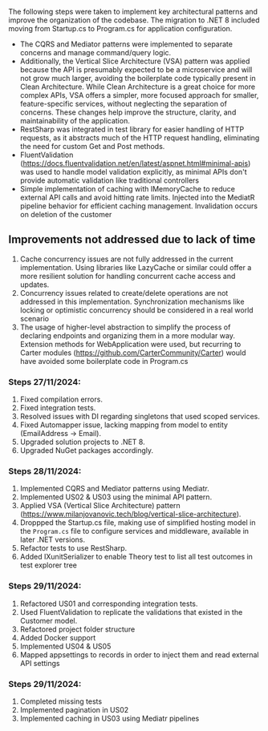 The following steps were taken to implement key architectural patterns and improve the organization of the codebase. The migration to .NET 8 included moving from Startup.cs to Program.cs for application configuration. 
- The CQRS and Mediator patterns were implemented to separate concerns and manage command/query logic. 
- Additionally, the Vertical Slice Architecture (VSA) pattern was applied because the API is presumably expected to be a microservice and will not grow much larger, avoiding the boilerplate code typically present in Clean Architecture. While Clean Architecture is a great choice for more complex APIs, VSA offers a simpler, more focused approach for smaller, feature-specific services, without neglecting the separation of concerns. These changes help improve the structure, clarity, and maintainability of the application.
- RestSharp was integrated in test library for easier handling of HTTP requests, as it abstracts much of the HTTP request handling, eliminating the need for custom Get and Post methods.
- FluentValidation (https://docs.fluentvalidation.net/en/latest/aspnet.html#minimal-apis) was used to handle model validation explicitly, as minimal APIs don't provide automatic validation like traditional controllers
- Simple implementation of caching with IMemoryCache to reduce external API calls and avoid hitting rate limits. Injected into the MediatR pipeline behavior for efficient caching management. Invalidation occurs on deletion of the customer


## Improvements not addressed due to lack of time
1. Cache concurrency issues are not fully addressed in the current implementation. Using libraries like LazyCache or similar could offer a more resilient solution for handling concurrent cache access and updates.
2. Concurrency issues related to create/delete operations are not addressed in this implementation. Synchronization mechanisms like locking or optimistic concurrency should be considered in a real world scenario
3. The usage of higher-level abstraction to simplify the process of declaring endpoints and organizing them in a more modular way. Extension methods for WebApplication were used, but recurring to Carter modules (https://github.com/CarterCommunity/Carter) would have avoided some boilerplate code in Program.cs

### Steps 27/11/2024:
1. Fixed compilation errors.
2. Fixed integration tests.
3. Resolved issues with DI regarding singletons that used scoped services.
4. Fixed Automapper issue, lacking mapping from model to entity (EmailAddress -> Email).
5. Upgraded solution projects to .NET 8.
6. Upgraded NuGet packages accordingly.

### Steps 28/11/2024:
1. Implemented CQRS and Mediator patterns using Mediatr.
2. Implemented US02 & US03 using the minimal API pattern.
3. Applied VSA (Vertical Slice Architecture) pattern (https://www.milanjovanovic.tech/blog/vertical-slice-architecture).
4. Droppped the Startup.cs file, making use of simplified hosting model in the `Program.cs` file to configure services and middleware, available in later .NET versions.
5. Refactor tests to use RestSharp.
6. Added IXunitSerializer to enable Theory test to list all test outcomes in test explorer tree

### Steps 29/11/2024:
1. Refactored US01 and corresponding integration tests.
2. Used FluentValidation to replicate the validations that existed in the Customer model.
3. Refactored project folder structure
4. Added Docker support
5. Implemented US04 & US05
6. Mapped appsettings to records in order to inject them and read external API settings

### Steps 29/11/2024:
1. Completed missing tests
2. Implemented pagination in US02
3. Implemented caching in US03 using Mediatr pipelines
